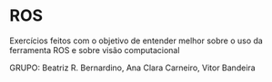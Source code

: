 # ROS

Exercícios feitos com o objetivo de entender melhor sobre o uso da ferramenta ROS e sobre visão computacional


GRUPO: Beatriz R. Bernardino, Ana Clara Carneiro, Vitor Bandeira
